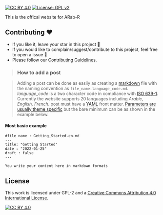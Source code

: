 [![CC BY 4.0][cc-by-shield]][cc-by]
[![License: GPL v2](https://img.shields.io/badge/License-GPL_v2-blue.svg)](https://www.gnu.org/licenses/old-licenses/gpl-2.0.en.html)

This is the offical website for ARab-R

## Contributing :hearts:
- If you like it, leave your star in this project :star2:
- If you would like to complain/suggest/contribute to this project, feel free to open a issue :heart_decoration:
- Please follow our [Contributing Guidelines](https://github.com/BatoolMM/ARab_R/blob/main/CONTRIBUTING.md). 

>### How to add a post

>Adding a post can be done as easily as creating a [markdown](https://en.wikipedia.org/wiki/Markdown) file with the naming convention as `file_name.language_code.md`.
*language_code* is a two character code in compliance with [ISO 639-1](https://en.wikipedia.org/wiki/ISO_639-1). Currently the website supports 20 languages including *Arabic, English, French*. 
post must have a [YAML](https://en.wikipedia.org/wiki/YAML) front matter. [Parameters are usually theme specific](https://github.com/Vimux/Mainroad#front-matter-example) but the bare minimum can be as shown in the example below. 

#### Most basic example 

```
#file name : Getting_Started.en.md
---
title: "Getting Started"
date : "2022-01-25"
draft : false 
---     

You write your content here in markdown formats
```

## License

This work is licensed under GPL-2 and a
[Creative Commons Attribution 4.0 International License][cc-by].

[![CC BY 4.0][cc-by-image]][cc-by]

[cc-by]: http://creativecommons.org/licenses/by/4.0/
[cc-by-image]: https://i.creativecommons.org/l/by/4.0/88x31.png
[cc-by-shield]: https://img.shields.io/badge/License-CC%20BY%204.0-lightgrey.svg
